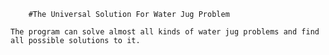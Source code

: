         #The Universal Solution For Water Jug Problem

    The program can solve almost all kinds of water jug problems and find all possible solutions to it.
